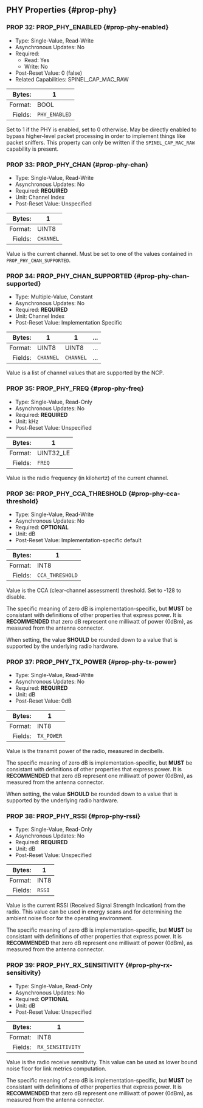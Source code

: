## PHY Properties {#prop-phy}

### PROP 32: PROP_PHY_ENABLED {#prop-phy-enabled}

* Type: Single-Value, Read-Write
* Asynchronous Updates: No
* Required:
    * Read: Yes
    * Write: No
* Post-Reset Value: 0 (false)
* Related Capabilities: SPINEL_CAP_MAC_RAW

Bytes:  |    1
-------:|-------------
Format: | BOOL
Fields: | `PHY_ENABLED`

Set to 1 if the PHY is enabled, set to 0 otherwise.
May be directly enabled to bypass higher-level packet processing
in order to implement things like packet sniffers. This property
can only be written if the `SPINEL_CAP_MAC_RAW` capability is present.

### PROP 33: PROP_PHY_CHAN {#prop-phy-chan}

* Type: Single-Value, Read-Write
* Asynchronous Updates: No
* Required: **REQUIRED**
* Unit: Channel Index
* Post-Reset Value: Unspecified

Bytes:  |    1
-------:|-------------
Format: | UINT8
Fields: | `CHANNEL`

Value is the current channel. Must be set to one of the
values contained in `PROP_PHY_CHAN_SUPPORTED`.

### PROP 34: PROP_PHY_CHAN_SUPPORTED {#prop-phy-chan-supported}

* Type: Multiple-Value, Constant
* Asynchronous Updates: No
* Required: **REQUIRED**
* Unit: Channel Index
* Post-Reset Value: Implementation Specific

Bytes:  |   1 |  1  | ...
-------:|-------|-------|-----
Format: |  UINT8  |  UINT8  | ...
Fields: | `CHANNEL` | `CHANNEL` | ...

Value is a list of channel values that are supported by the
NCP.

### PROP 35: PROP_PHY_FREQ {#prop-phy-freq}

* Type: Single-Value, Read-Only
* Asynchronous Updates: No
* Required: **REQUIRED**
* Unit: kHz
* Post-Reset Value: Unspecified

Bytes:  |    1
-------:|-------------
Format: | UINT32_LE
Fields: | `FREQ`

Value is the radio frequency (in kilohertz) of the
current channel.

### PROP 36: PROP_PHY_CCA_THRESHOLD {#prop-phy-cca-threshold}

* Type: Single-Value, Read-Write
* Asynchronous Updates: No
* Required: **OPTIONAL**
* Unit: dB
* Post-Reset Value: Implementation-specific default

Bytes:  |    1
-------:|-------------
Format: | INT8
Fields: | `CCA_THRESHOLD`

Value is the CCA (clear-channel assessment) threshold. Set to
-128 to disable.

The specific meaning of zero dB is implementation-specific,
but **MUST** be consistant with definitions of other properties
that express power. It is **RECOMMENDED** that zero dB
represent one milliwatt of power (0dBm), as measured from the
antenna connector.

When setting, the value **SHOULD** be rounded down to a value
that is supported by the underlying radio hardware.

### PROP 37: PROP_PHY_TX_POWER {#prop-phy-tx-power}

* Type: Single-Value, Read-Write
* Asynchronous Updates: No
* Required: **REQUIRED**
* Unit: dB
* Post-Reset Value: 0dB

Bytes:  |    1
-------:|-------------
Format: | INT8
Fields: | `TX_POWER`

Value is the transmit power of the radio, measured in decibells.

The specific meaning of zero dB is implementation-specific,
but **MUST** be consistant with definitions of other properties
that express power. It is **RECOMMENDED** that zero dB
represent one milliwatt of power (0dBm), as measured from the
antenna connector.

When setting, the value **SHOULD** be rounded down to a value
that is supported by the underlying radio hardware.

### PROP 38: PROP_PHY_RSSI {#prop-phy-rssi}

* Type: Single-Value, Read-Only
* Asynchronous Updates: No
* Required: **REQUIRED**
* Unit: dB
* Post-Reset Value: Unspecified

Bytes:  |    1
-------:|-------------
Format: | INT8
Fields: | `RSSI`

Value is the current RSSI (Received Signal Strength Indication)
from the radio. This value can be used in energy scans and for
determining the ambient noise floor for the operating environment.

The specific meaning of zero dB is implementation-specific,
but **MUST** be consistant with definitions of other properties
that express power. It is **RECOMMENDED** that zero dB
represent one milliwatt of power (0dBm), as measured from the
antenna connector.

### PROP 39: PROP_PHY_RX_SENSITIVITY {#prop-phy-rx-sensitivity}

* Type: Single-Value, Read-Only
* Asynchronous Updates: No
* Required: **OPTIONAL**
* Unit: dB
* Post-Reset Value: Unspecified

Bytes:  |    1
-------:|-------------
Format: | INT8
Fields: | `RX_SENSITIVITY`

Value is the radio receive sensitivity. This value can be used as
lower bound noise floor for link metrics computation.

The specific meaning of zero dB is implementation-specific,
but **MUST** be consistant with definitions of other properties
that express power. It is **RECOMMENDED** that zero dB
represent one milliwatt of power (0dBm), as measured from the
antenna connector.
